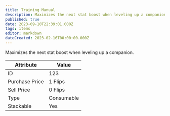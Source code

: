 ```yaml
---
title: Training Manual
description: Maximizes the next stat boost when leveling up a companion.
published: true
date: 2023-09-10T22:39:01.000Z
tags: items
editor: markdown
dateCreated: 2023-02-16T00:00:00.000Z
---
```


Maximizes the next stat boost when leveling up a companion.

|Attribute|Value|
|-|-|
|ID|123|
|Purchase Price|1 Flips|
|Sell Price|0 Flips|
|Type|Consumable|
|Stackable|Yes|

